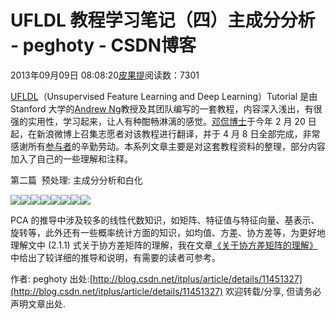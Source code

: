 
# UFLDL 教程学习笔记（四）主成分分析 - peghoty - CSDN博客


2013年09月09日 08:08:20[皮果提](https://me.csdn.net/peghoty)阅读数：7301


[UFLDL](http://deeplearning.stanford.edu/wiki/index.php/UFLDL_Tutorial)（Unsupervised Feature Learning and Deep Learning）Tutorial 是由 Stanford 大学的[Andrew Ng](http://cs.stanford.edu/people/ang/)教授及其团队编写的一套教程，内容深入浅出，有很强的实用性，学习起来，让人有种酣畅淋漓的感觉。[邓侃博士](http://weibo.com/kandeng)于今年 2 月 20 日起，在新浪微博上召集志愿者对该教程进行翻译，并于 4 月 8 日全部完成，非常感谢所有[参与者](http://blog.sina.com.cn/s/blog_46d0a3930101h6nf.html)的辛勤劳动。本系列文章主要是对这套教程资料的整理，部分内容加入了自己的一些理解和注释。

第二篇  预处理: 主成分分析和白化

![](https://img-blog.csdn.net/20130909072901140)![](https://img-blog.csdn.net/20130909072916765)![](https://img-blog.csdn.net/20130909072928109)![](https://img-blog.csdn.net/20130909072839109)![](https://img-blog.csdn.net/20130909072953687)![](https://img-blog.csdn.net/20130909073007015)![](https://img-blog.csdn.net/20130909073020312)![](https://img-blog.csdn.net/20130909072922421)

PCA 的推导中涉及较多的线性代数知识，如矩阵、特征值与特征向量、基表示、旋转等，此外还有一些概率统计方面的知识，如均值、方差、协方差等，为更好地理解文中 (2.1.1) 式关于协方差矩阵的理解，我在文章[《关于协方差矩阵的理解》](http://blog.csdn.net/itplus/article/details/11452743)中给出了较详细的推导和说明，有需要的读者可参考。

作者: peghoty
出处:[http://blog.csdn.net/itplus/article/details/11451327](http://blog.csdn.net/itplus/article/details/11451327)
欢迎转载/分享, 但请务必声明文章出处.


